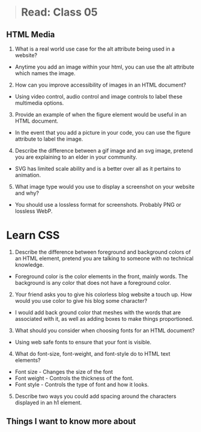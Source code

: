 > # Read: Class 05

## HTML Media

1. What is a real world use case for the alt attribute being used in a website?

* Anytime you add an image within your html, you can use the alt attribute which names the image.

2. How can you improve accessibility of images in an HTML document?

* Using video control, audio control and image controls to label these multimedia options.

3. Provide an example of when the figure element would be useful in an HTML document.

* In the event that you add a picture in your code, you can use the figure attribute to label the image.

4. Describe the difference between a gif image and an svg image, pretend you are explaining to an elder in your community.

* SVG has limited scale ability and is a better over all as it pertains to animation. 

5. What image type would you use to display a screenshot on your website and why?

* You should use a lossless format for screenshots.  Probably PNG or lossless WebP.

# Learn CSS

1. Describe the difference between foreground and background colors of an HTML element, pretend you are talking to someone with no technical knowledge.

* Foreground color is the color elements in the front, mainly words.  The background is any color that does not have a foreground color.  

2. Your friend asks you to give his colorless blog website a touch up. How would you use color to give his blog some character?

* I would add back ground color that meshes with the words that are associated with it, as well as adding boxes to make things proportioned. 

3. What should you consider when choosing fonts for an HTML document?

* Using web safe fonts to ensure that your font is visible. 

4. What do font-size, font-weight, and font-style do to HTML text elements?

* Font size - Changes the size of the font
* Font weight - Controls the thickness of the font.
* Font style - Controls the type of font and how it looks. 

5. Describe two ways you could add spacing around the characters displayed in an h1 element.



## Things I want to know more about
